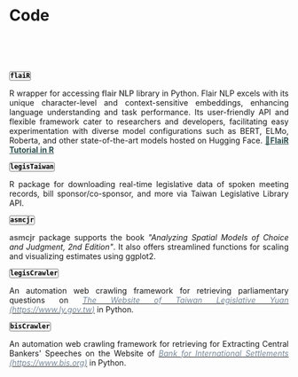 # Code


<br> <br> <br> 


<style>
/* body {
    font-family: -apple-system, BlinkMacSystemFont, 'Segoe UI', Roboto, Oxygen, Ubuntu, Cantarell, 'Open Sans', 'Helvetica Neue', sans-serif;
    
} */


.bottom-link {
    display: inline-block;
    padding: 0.5px 0.5px; /* Reduced padding */
    background-color: #f2f2f2;
    color: #000;
    text-decoration: none;
    border-radius: 3px; /* Reduced border radius for a more subtle rounding */
    transition: background-color 0.5s;
    border: 1.2px solid grey; /* This adds a grey frame around the link */
}

.bottom-link:hover {
    background-color: #ddd;
}
</style>



<div style="text-align: center">


<div style="text-align: justify">


<div style="text-align: justify">

<a href="https://davidycliao.github.io/flaiR/" class="bottom-link"  target="_blank">__`flaiR`__</a>  

R wrapper for accessing <span style="color:#5a5a5a">**flair NLP**</span> library in Python. Flair NLP excels with its unique character-level and context-sensitive embeddings, enhancing language understanding and task performance. Its user-friendly API and flexible framework cater to researchers and developers, facilitating easy experimentation with diverse model configurations such as BERT, ELMo, Roberta, and other state-of-the-art models hosted on Hugging Face.
  <a href="https://davidycliao.github.io/flaiR/" 
     style="color: #2F4F4F;" target="_blank">
    📓__FlaiR Tutorial in R__
  </a>

</div>
 

<a href="https://davidycliao.github.io/legisTaiwan/" class="bottom-link"  target="_blank">__`legisTaiwan`__</a>  

R package for downloading real-time legislative data of spoken meeting records, bill sponsor/co-sponsor, and more via Taiwan Legislative Library API.
</div>




<div style="text-align: justify">

<a href="https://uniofessex.github.io/asmcjr/" class="bottom-link"  target="_blank">__`asmcjr`__</a> 

<span style="color:#5a5a5a">**asmcjr**</span> package supports the book _"Analyzing Spatial Models of Choice and Judgment, 2nd Edition"_. It also offers streamlined functions for scaling and visualizing estimates using ggplot2.

</div>



<div style="text-align: justify">



<a href="https://davidycliao.github.io/legisCrawler" class="bottom-link"  target="_blank">__`legisCrawler`__</a>

An automation web crawling framework for retrieving parliamentary questions on  [<span style="color:#778899">*The Website of Taiwan Legislative Yuan (https://www.ly.gov.tw)*</span>](https://lis.ly.gov.tw/) in Python.
 


<div style="text-align: justify">


<a href="https://github.com/davidycliao/bisCrawler" class="bottom-link"  target="_blank">__`bisCrawler`__</a>

An automation web crawling framework for retrieving for Extracting Central Bankers' Speeches on the Website of [<span style="color:#778899">*Bank for International Settlements (https://www.bis.org)*</span>](https://www.bis.org) in Python.


<br> <br> 
